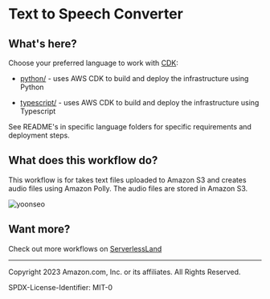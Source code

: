 # Text to Speech Converter

## What's here?

Choose your preferred language to work with [CDK](https://aws.amazon.com/cdk/):

* [python/](python/) - uses AWS CDK to build and deploy the infrastructure using Python

* [typescript/](typescript/) - uses AWS CDK to build and deploy the infrastructure using Typescript

See README's in specific language folders for specific requirements and deployment steps.

## What does this workflow do?

This workflow is for takes text files uploaded to Amazon S3 and creates audio files using Amazon Polly. The audio files are stored in Amazon S3.

![yoonseo](https://user-images.githubusercontent.com/61778930/183707915-12770755-261c-40f4-9641-7207bb731f7d.jpg)

## Want more?

Check out more workflows on [ServerlessLand](https://serverlessland.com/workflows)

----
Copyright 2023 Amazon.com, Inc. or its affiliates. All Rights Reserved.

SPDX-License-Identifier: MIT-0
